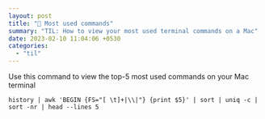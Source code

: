 ```yaml
---
layout: post
title: "📝 Most used commands"
summary: "TIL: How to view your most used terminal commands on a Mac"
date: 2023-02-10 11:04:06 +0530
categories:
  - "til"
---
```


Use this command to view the top-5 most used commands on your Mac terminal

```shell
history | awk 'BEGIN {FS="[ \t]+|\\|"} {print $5}' | sort | uniq -c | sort -nr | head --lines 5
```
